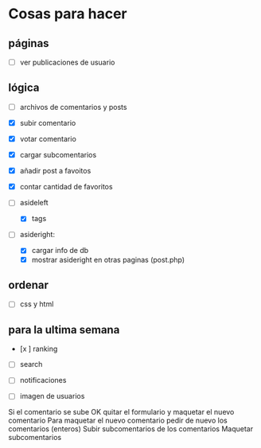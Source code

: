 # Cosas para hacer

## páginas
- [ ] ver publicaciones de usuario

## lógica
- [ ] archivos de comentarios y posts
- [X] subir comentario
- [X] votar comentario
- [X] cargar subcomentarios
- [X] añadir post a favoitos
- [X] contar cantidad de favoritos

- [ ] asideleft
    - [x] tags
- [ ] asideright:
    - [x] cargar info de db
    - [X] mostrar asideright en otras paginas (post.php)

## ordenar
- [ ] css y html

## para la ultima semana
- [x ] ranking
- [ ] search
- [ ] notificaciones
- [ ] imagen de usuarios



Si el comentario se sube OK quitar el formulario y maquetar el nuevo comentario
Para maquetar el nuevo comentario pedir de nuevo los comentarios (enteros)
Subir subcomentarios de los comentarios
Maquetar subcomentarios